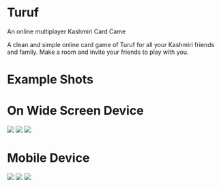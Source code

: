 # Turuf
An online multiplayer Kashmiri Card Came

A clean and simple online card game of Turuf for all your Kashmiri friends and family.
Make a room and invite your friends to play with you.

# Example Shots

# On Wide Screen Device

<image src="img/git_make_room_laptop.png" />

<image src="img/git_join_room_laptop.png" />

<image src="img/play_game_laptop.png" />

# Mobile Device

<image src="img/make_room_mobile.png width=250" />

<image src="img/join_room_mobile.png width=250" />

<image src="img/play_game_mobile.png width=250" />

